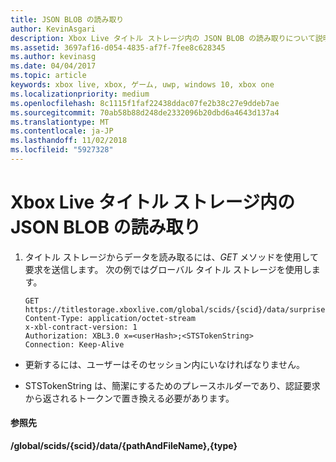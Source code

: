 ```yaml
---
title: JSON BLOB の読み取り
author: KevinAsgari
description: Xbox Live タイトル ストレージ内の JSON BLOB の読み取りについて説明します。
ms.assetid: 3697af16-d054-4835-af7f-7fee8c628345
ms.author: kevinasg
ms.date: 04/04/2017
ms.topic: article
keywords: xbox live, xbox, ゲーム, uwp, windows 10, xbox one
ms.localizationpriority: medium
ms.openlocfilehash: 8c1115f1faf22438ddac07fe2b38c27e9ddeb7ae
ms.sourcegitcommit: 70ab58b88d248de2332096b20dbd6a4643d137a4
ms.translationtype: MT
ms.contentlocale: ja-JP
ms.lasthandoff: 11/02/2018
ms.locfileid: "5927328"
---
```

# <a name="reading-a-json-blob-in-xbox-live-title-storage"></a>Xbox Live タイトル ストレージ内の JSON BLOB の読み取り

1.  タイトル ストレージからデータを読み取るには、*GET* メソッドを使用して要求を送信します。 次の例ではグローバル タイトル ストレージを使用します。

        GET https://titlestorage.xboxlive.com/global/scids/{scid}/data/surprise.json,json
        Content-Type: application/octet-stream
        x-xbl-contract-version: 1
        Authorization: XBL3.0 x=<userHash>;<STSTokenString>
        Connection: Keep-Alive

-   更新するには、ユーザーはそのセッション内にいなければなりません。

-   STSTokenString は、簡潔にするためのプレースホルダーであり、認証要求から返されるトークンで置き換える必要があります。

#### <a name="reference"></a>参照先

**/global/scids/{scid}/data/{pathAndFileName},{type}**
